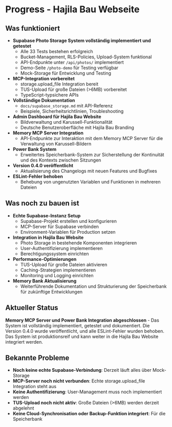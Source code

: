 # Progress - Hajila Bau Webseite

## Was funktioniert
- **Supabase Photo Storage System vollständig implementiert und getestet**
  - Alle 33 Tests bestehen erfolgreich
  - Bucket-Management, RLS-Policies, Upload-System funktional
  - API-Endpunkte unter `/api/photos/` implementiert
  - Demo-Seite `/photo-demo` für Testing verfügbar
  - Mock-Storage für Entwicklung und Testing
- **MCP-Integration vorbereitet**
  - storage.upload_file Integration bereit
  - TUS-Upload für große Dateien (>6MB) vorbereitet
  - TypeScript-typsichere APIs
- **Vollständige Dokumentation**
  - `docs/supabase_storage.md` mit API-Referenz
  - Beispiele, Sicherheitsrichtlinien, Troubleshooting
- **Admin Dashboard für Hajila Bau Website**
  - Bildverwaltung und Karussell-Funktionalität
  - Deutsche Benutzeroberfläche mit Hajila Bau Branding
- **Memory MCP Server Integration**
  - API-Endpunkte zur Interaktion mit dem Memory MCP Server für die Verwaltung von Karussell-Bildern
- **Power Bank System**
  - Erweitertes Speicherbank-System zur Sicherstellung der Kontinuität und des Kontexts zwischen Sitzungen
- **Version 0.4.0 veröffentlicht**
  - Aktualisierung des Changelogs mit neuen Features und Bugfixes
- **ESLint-Fehler behoben**
  - Behebung von ungenutzten Variablen und Funktionen in mehreren Dateien

## Was noch zu bauen ist
- **Echte Supabase-Instanz Setup**
  - Supabase-Projekt erstellen und konfigurieren
  - MCP-Server für Supabase verbinden
  - Environment-Variablen für Production setzen
- **Integration in Hajila Bau Website**
  - Photo Storage in bestehende Komponenten integrieren
  - User-Authentifizierung implementieren
  - Berechtigungssystem einrichten
- **Performance-Optimierungen**
  - TUS-Upload für große Dateien aktivieren
  - Caching-Strategien implementieren
  - Monitoring und Logging einrichten
- **Memory Bank Aktualisierung**
  - Weiterführende Dokumentation und Strukturierung der Speicherbank für zukünftige Entwicklungen

## Aktueller Status
**Memory MCP Server und Power Bank Integration abgeschlossen** - Das System ist vollständig implementiert, getestet und dokumentiert. Die Version 0.4.0 wurde veröffentlicht, und alle ESLint-Fehler wurden behoben. Das System ist produktionsreif und kann weiter in die Hajila Bau Website integriert werden.

## Bekannte Probleme
- **Noch keine echte Supabase-Verbindung**: Derzeit läuft alles über Mock-Storage
- **MCP-Server noch nicht verbunden**: Echte storage.upload_file Integration steht aus
- **Keine Authentifizierung**: User-Management muss noch implementiert werden
- **TUS-Upload noch nicht aktiv**: Große Dateien (>6MB) werden derzeit abgelehnt
- **Keine Cloud-Synchronisation oder Backup-Funktion integriert**: Für die Speicherbank
